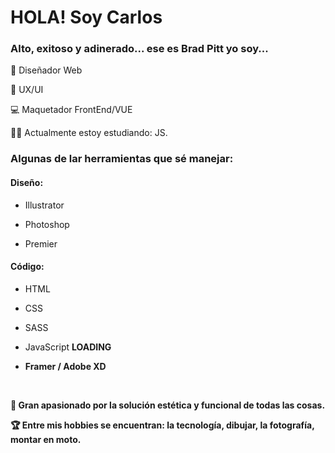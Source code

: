
<h1>HOLA! Soy Carlos</h1>

<h3>Alto, exitoso y adinerado... ese es Brad Pitt yo soy...</h3>

🎨 Diseñador Web

📱 UX/UI

💻 Maquetador FrontEnd/VUE

💪🏼 Actualmente estoy estudiando: JS.


<h3> Algunas de lar herramientas que sé manejar: </h3>

<h4> Diseño: </h4>

- Illustrator
 
- Photoshop

- Premier


<h4> Código: </h4>

- HTML

- CSS

- SASS

- JavaScript <b> LOADING <b>

- Framer / Adobe XD

<br>

🔎 Gran apasionado por la solución estética y funcional de todas las cosas.

🏆 Entre mis hobbies se encuentran: la tecnología, dibujar, la fotografía, montar en moto.

